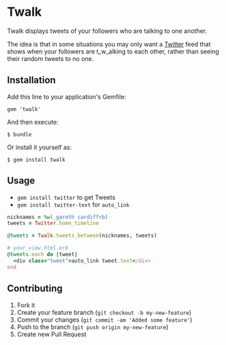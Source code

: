 # Twalk

Twalk displays tweets of your followers who are talking to one another.

The idea is that in some situations you may only want a [Twitter](http://twitter.com) feed that shows when your followers are t_w_alking to each other, rather than seeing their random tweets to no one.

## Installation

Add this line to your application's Gemfile:

    gem 'twalk'

And then execute:

    $ bundle

Or install it yourself as:

    $ gem install twalk

## Usage

- `gem install twitter` to get Tweets
- `gem install twitter-text` for `auto_link`

```ruby
nicknames = %w(_gareth cardiffrb)
tweets = Twitter.home_timeline

@tweets = Twalk.tweets_between(nicknames, tweets)

# your_view.html.erb
@tweets.each do |tweet|
  <div class="tweet">auto_link tweet.text</div>
end
```    

## Contributing

1. Fork it
2. Create your feature branch (`git checkout -b my-new-feature`)
3. Commit your changes (`git commit -am 'Added some feature'`)
4. Push to the branch (`git push origin my-new-feature`)
5. Create new Pull Request
